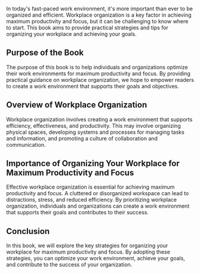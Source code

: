 
In today's fast-paced work environment, it's more important than ever to be organized and efficient. Workplace organization is a key factor in achieving maximum productivity and focus, but it can be challenging to know where to start. This book aims to provide practical strategies and tips for organizing your workplace and achieving your goals.

Purpose of the Book
-------------------

The purpose of this book is to help individuals and organizations optimize their work environments for maximum productivity and focus. By providing practical guidance on workplace organization, we hope to empower readers to create a work environment that supports their goals and objectives.

Overview of Workplace Organization
----------------------------------

Workplace organization involves creating a work environment that supports efficiency, effectiveness, and productivity. This may involve organizing physical spaces, developing systems and processes for managing tasks and information, and promoting a culture of collaboration and communication.

Importance of Organizing Your Workplace for Maximum Productivity and Focus
--------------------------------------------------------------------------

Effective workplace organization is essential for achieving maximum productivity and focus. A cluttered or disorganized workspace can lead to distractions, stress, and reduced efficiency. By prioritizing workplace organization, individuals and organizations can create a work environment that supports their goals and contributes to their success.

Conclusion
----------

In this book, we will explore the key strategies for organizing your workplace for maximum productivity and focus. By adopting these strategies, you can optimize your work environment, achieve your goals, and contribute to the success of your organization.
